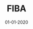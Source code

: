 ---
draft: true
title: "FIBA"
date: 01-01-2020
type: main
external_url: ""
image: assets/credits/...
---